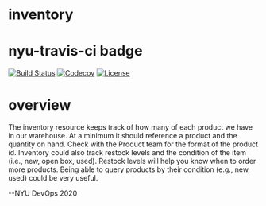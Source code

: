 # inventory

# nyu-travis-ci badge
[![Build Status](https://travis-ci.org/stern-devops-2020-inventory/inventory.svg?branch=master)](https://travis-ci.org/stern-devops-2020-inventory/inventory)
[![Codecov](https://img.shields.io/codecov/c/github/nyu-devops/lab-travis-ci.svg)]()
[![License](https://img.shields.io/badge/License-Apache%202.0-blue.svg)](https://opensource.org/licenses/Apache-2.0)

# overview
The inventory resource keeps track of how many of each product we have in our warehouse. At a minimum it should reference a product and the quantity on hand. Check with the Product team for the format of the product id. Inventory could also track restock levels and the condition of the item (i.e., new, open box, used). Restock levels will help you know when to order more products. Being able to query products by their condition (e.g., new, used) could be very useful.


--NYU DevOps 2020